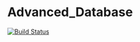 # Advanced_Database

[![Build Status](http://3.249.205.212:8080/buildStatus/icon?job=NodeJSBookShopApp)](http://34.254.199.134:8080/job/NodeJSBookShopApp/)
